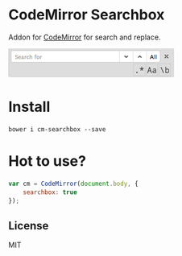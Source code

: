 # CodeMirror Searchbox

Addon for [CodeMirror](http://codemirror.net) for search and replace.

![searchbox](https://raw.githubusercontent.com/coderaiser/cm-searchbox/master/img/searchbox.png "CodeMirror Searchbox")

# Install

```
bower i cm-searchbox --save
```

# Hot to use?

```js
var cm = CodeMirror(document.body, {
    searchbox: true
});
```

## License

MIT
